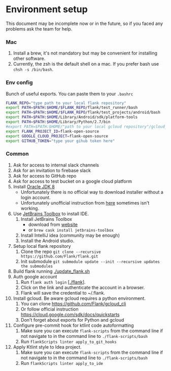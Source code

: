 # Environment setup
This document may be incomplete now or in the future, so if you faced any problems ask the team for help.

### Mac
1. Install a brew, it's not mandatory but may be convenient for installing other software.
1. Currently, the zsh is the default shell on a mac. If you prefer bash use `chsh -s /bin/bash`.

### Env config
Bunch of useful exports. You can paste them to your `.bashrc`
```bash
FLANK_REPO="type path to your local flank repository"
export PATH=$PATH:$HOME/$FLANK_REPO/flank/test_runner/bash
export PATH=$PATH:$HOME/$FLANK_REPO/flank/test_projects/android/bash
export PATH=$PATH:$HOME/Library/Android/sdk/platform-tools
export PATH=$PATH:$HOME/Library/Python/2.7/bin
#export PATH=$PATH:$HOME/"path to your local gcloud repository"/gcloud_cli/google-cloud-sdk/bin
export FLANK_PROJECT_ID=flank-open-source
export GOOGLE_CLOUD_PROJECT=flank-open-source
export GITHUB_TOKEN="type your gihub token here"
```

### Common
1. Ask for access to internal slack channels
1. Ask for an invitation to firebase slack
1. Ask for access to GitHub repo
1. Ask for access to test bucket on a google cloud platform
1. Install [Oracle JDK 8](https://www.oracle.com/java/technologies/javase/javase-jdk8-downloads.html)
    * Unfortunately there is no official way to download installer without a login account.
    * Unfortunately unofficial instruction from [here](https://gist.github.com/wavezhang/ba8425f24a968ec9b2a8619d7c2d86a6) sometimes isn't working.
1. Use [JetBrains Toolbox](https://www.jetbrains.com/toolbox-app/) to install IDE.
    1. Install JetBrains Toolbox
        * download from [website](https://www.jetbrains.com/toolbox-app/)
        * or `brew cask install jetbrains-toolbox`
    1. Install IntelliJ idea (community may be enough)
    1. Install the Android studio.
1. Setup local flank repository
    1. Clone the repo `git clone --recursive https://github.com/Flank/flank.git`
    1. Init submodule `git submodule update --init --recursive updates the submodules`
1. Build flank running [./update_flank.sh](../../test_runner/bash/update_flank.sh)
1. Auth google account
    1. Run `flank auth login` [[./flank](../../test_runner/bash/flank)].
    1. Click on the link and authenticate the account in a browser.
    1. Flank will save the credential to ~/.flank.
1. Install gcloud. Be aware gcloud requires a python environment.
    1. You can clone https://github.com/Flank/gcloud_cli
    1. Or follow official instruction https://cloud.google.com/sdk/docs/quickstarts
    1. Don't forget about exports for Python and gcloud
1. Configure pre-commit hook for ktlint code autoformatting
    1. Make sure you can execute `flank-scripts` from the command line if not navigate to in the command line to `./flank-scripts/bash`
    1. Run `flankScripts linter apply_to_git_hooks`
1. Apply Ktlint style to Idea project.
    1. Make sure you can execute `flank-scripts` from the command line if not navigate to in the command line to `./flank-scripts/bash`
    1. Run `flankScripts linter apply_to_ide`
